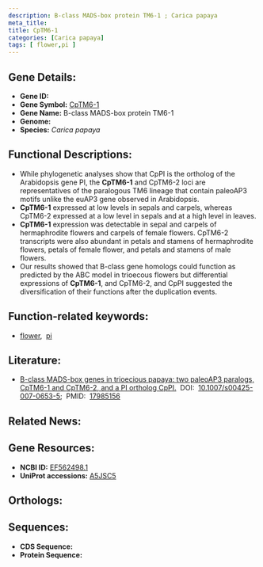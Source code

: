 ```yaml
---
description: B-class MADS-box protein TM6-1 ; Carica papaya
meta_title:
title: CpTM6-1
categories: [Carica papaya]
tags: [ flower,pi ]
---
```


## Gene Details:
- **Gene ID:** []()
- **Gene Symbol:** <u>CpTM6-1</u>
- **Gene Name:** B-class MADS-box protein TM6-1
- **Genome:** []()
- **Species:** *Carica papaya*

## Functional Descriptions:
   - While phylogenetic analyses show that CpPI is the ortholog of the Arabidopsis gene PI, the **CpTM6-1** and CpTM6-2 loci are representatives of the paralogous TM6 lineage that contain paleoAP3 motifs unlike the euAP3 gene observed in Arabidopsis.
   - **CpTM6-1** expressed at low levels in sepals and carpels, whereas CpTM6-2 expressed at a low level in sepals and at a high level in leaves.
   - **CpTM6-1** expression was detectable in sepal and carpels of hermaphrodite flowers and carpels of female flowers. CpTM6-2 transcripts were also abundant in petals and stamens of hermaphrodite flowers, petals of female flower, and petals and stamens of male flowers. 
   - Our results showed that B-class gene homologs could function as predicted by the ABC model in trioecous flowers but differential expressions of **CpTM6-1**, and CpTM6-2, and CpPI suggested the diversification of their functions after the duplication events.

## Function-related keywords:
   - [flower](/tags/flower/),&nbsp;&nbsp;[pi](/tags/pi/)

## Literature:
   - [B-class MADS-box genes in trioecious papaya: two paleoAP3 paralogs, CpTM6-1 and CpTM6-2, and a PI ortholog CpPI.](https://doi.org/10.1007/s00425-007-0653-5)&nbsp;&nbsp;DOI:&nbsp;&nbsp;[10.1007/s00425-007-0653-5](https://doi.org/10.1007/s00425-007-0653-5);&nbsp;&nbsp;PMID:&nbsp;&nbsp;[17985156](https://pubmed.ncbi.nlm.nih.gov/17985156/)

## Related News:

## Gene Resources:
- **NCBI ID:**  [EF562498.1](https://www.ncbi.nlm.nih.gov/gene/?term=EF562498.1)
- **UniProt accessions:**  [A5JSC5](https://www.uniprot.org/uniprotkb/A5JSC5/entry)

## Orthologs:

## Sequences:
- **CDS Sequence:**
- **Protein Sequence:**
